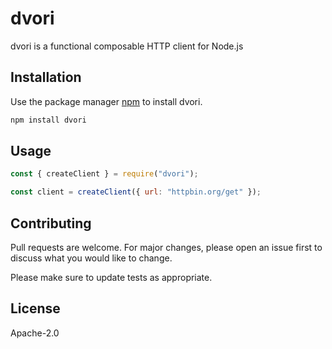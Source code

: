 # dvori

dvori is a functional composable HTTP client for Node.js

## Installation

Use the package manager [npm](https://www.npmjs.com/package/dvori) to install dvori.

```js
npm install dvori
```

## Usage

```js
const { createClient } = require("dvori");

const client = createClient({ url: "httpbin.org/get" });
```

## Contributing

Pull requests are welcome. For major changes, please open an issue first to discuss what you would like to change.

Please make sure to update tests as appropriate.

## License

Apache-2.0
